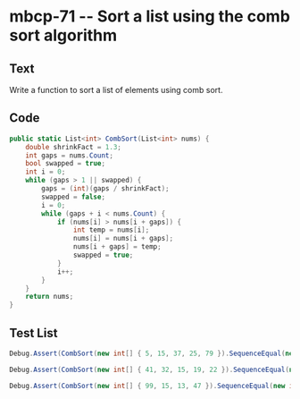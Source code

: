 # mbcp-71 -- Sort a list using the comb sort algorithm

## Text

Write a function to sort a list of elements using comb sort.

## Code

```csharp
public static List<int> CombSort(List<int> nums) {
    double shrinkFact = 1.3;
    int gaps = nums.Count;
    bool swapped = true;
    int i = 0;
    while (gaps > 1 || swapped) {
        gaps = (int)(gaps / shrinkFact);
        swapped = false;
        i = 0;
        while (gaps + i < nums.Count) {
            if (nums[i] > nums[i + gaps]) {
                int temp = nums[i];
                nums[i] = nums[i + gaps];
                nums[i + gaps] = temp;
                swapped = true;
            }
            i++;
        }
    }
    return nums;
}
```

## Test List

```csharp
Debug.Assert(CombSort(new int[] { 5, 15, 37, 25, 79 }).SequenceEqual(new int[] { 5, 15, 25, 37, 79 }));
```

```csharp
Debug.Assert(CombSort(new int[] { 41, 32, 15, 19, 22 }).SequenceEqual(new int[] { 15, 19, 22, 32, 41 }));
```

```csharp
Debug.Assert(CombSort(new int[] { 99, 15, 13, 47 }).SequenceEqual(new int[] { 13, 15, 47, 99 }));
```
